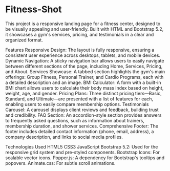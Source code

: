 # Fitness-Shot

This project is a responsive landing page for a fitness center, designed to be visually appealing and user-friendly. Built with HTML and Bootstrap 5.2, it showcases a gym's services, pricing, and testimonials in a clear and organized format.

Features
Responsive Design: The layout is fully responsive, ensuring a consistent user experience across desktops, tablets, and mobile devices.
Dynamic Navigation: A sticky navigation bar allows users to easily navigate between different sections of the page, including Home, Services, Pricing, and About.
Services Showcase: A tabbed section highlights the gym's main offerings: Group Fitness, Personal Trainer, and Cardio Programs, each with a detailed description and an image.
BMI Calculator: A form with a built-in BMI chart allows users to calculate their body mass index based on height, weight, age, and gender.
Pricing Plans: Three distinct pricing tiers—Basic, Standard, and Ultimate—are presented with a list of features for each, enabling users to easily compare membership options.
Testimonials Carousel: A carousel displays client reviews and feedback, building trust and credibility.
FAQ Section: An accordion-style section provides answers to frequently asked questions, such as information about trainers, membership duration, and shower services.
Comprehensive Footer: The footer includes detailed contact information (phone, email, address), a company description, and links to social media profiles.

Technologies Used
HTML5
CSS3
JavaScript
Bootstrap 5.2: Used for the responsive grid system and pre-styled components.
Bootstrap Icons: For scalable vector icons.
Popper.js: A dependency for Bootstrap's tooltips and popovers.
Animate.css: For subtle scroll animations.
